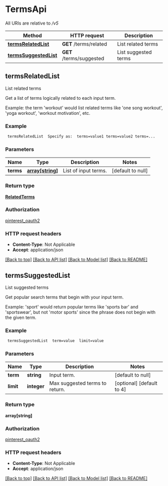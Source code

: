 # TermsApi

All URIs are relative to */v5*

Method | HTTP request | Description
------------- | ------------- | -------------
[**termsRelatedList**](TermsApi.md#termsRelatedList) | **GET** /terms/related | List related terms
[**termsSuggestedList**](TermsApi.md#termsSuggestedList) | **GET** /terms/suggested | List suggested terms



## termsRelatedList

List related terms

Get a list of terms logically related to each input term. <p/>
Example: the term 'workout' would list related terms like 'one song workout', 'yoga workout', 'workout motivation', etc.

### Example

```bash
 termsRelatedList  Specify as:  terms=value1 terms=value2 terms=...
```

### Parameters


Name | Type | Description  | Notes
------------- | ------------- | ------------- | -------------
 **terms** | [**array[string]**](string.md) | List of input terms. | [default to null]

### Return type

[**RelatedTerms**](RelatedTerms.md)

### Authorization

[pinterest_oauth2](../README.md#pinterest_oauth2)

### HTTP request headers

- **Content-Type**: Not Applicable
- **Accept**: application/json

[[Back to top]](#) [[Back to API list]](../README.md#documentation-for-api-endpoints) [[Back to Model list]](../README.md#documentation-for-models) [[Back to README]](../README.md)


## termsSuggestedList

List suggested terms

Get popular search terms that begin with your input term. <p/>
Example: 'sport' would return popular terms like 'sports bar' and 'sportswear', but not 'motor sports' since the phrase does not begin with the given term.

### Example

```bash
 termsSuggestedList  term=value  limit=value
```

### Parameters


Name | Type | Description  | Notes
------------- | ------------- | ------------- | -------------
 **term** | **string** | Input term. | [default to null]
 **limit** | **integer** | Max suggested terms to return. | [optional] [default to 4]

### Return type

**array[string]**

### Authorization

[pinterest_oauth2](../README.md#pinterest_oauth2)

### HTTP request headers

- **Content-Type**: Not Applicable
- **Accept**: application/json

[[Back to top]](#) [[Back to API list]](../README.md#documentation-for-api-endpoints) [[Back to Model list]](../README.md#documentation-for-models) [[Back to README]](../README.md)

